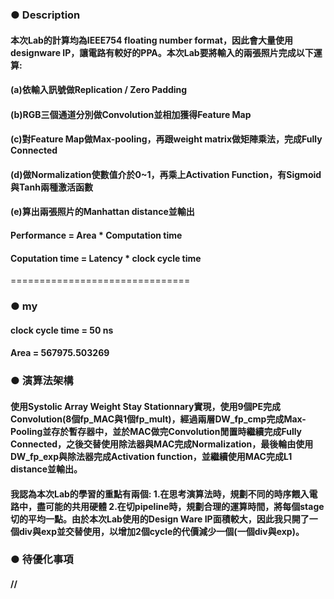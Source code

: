### ● Description  
#### 本次Lab的計算均為IEEE754 floating number format，因此會大量使用designware IP，讓電路有較好的PPA。本次Lab要將輸入的兩張照片完成以下運算:
#### (a)依輸入訊號做Replication / Zero Padding
#### (b)RGB三個通道分別做Convolution並相加獲得Feature Map
#### (c)對Feature Map做Max-pooling，再跟weight matrix做矩陣乘法，完成Fully Connected
#### (d)做Normalization使數值介於0~1，再乘上Activation Function，有Sigmoid與Tanh兩種激活函數
#### (e)算出兩張照片的Manhattan distance並輸出
#### Performance = Area * Computation time
#### Coputation time = Latency * clock cycle time
===============================
### ● my   
#### clock cycle time = 50 ns  
#### Area =  567975.503269
### ● 演算法架構  
#### 使用Systolic Array Weight Stay Stationnary實現，使用9個PE完成Convolution(8個fp_MAC與1個fp_mult)，經過兩層DW_fp_cmp完成Max-Pooling並存於暫存器中，並於MAC做完Convolution閒置時繼續完成Fully Connected，之後交替使用除法器與MAC完成Normalization，最後輪由使用DW_fp_exp與除法器完成Activation function，並繼續使用MAC完成L1 distance並輸出。
#### 我認為本次Lab的學習的重點有兩個: 1.在思考演算法時，規劃不同的時序餵入電路中，盡可能的共用硬體 2.在切pipeline時，規劃合理的運算時間，將每個stage切的平均一點。由於本次Lab使用的Design Ware IP面積較大，因此我只開了一個div與exp並交替使用，以增加2個cycle的代價減少一個(一個div與exp)。
### ● 待優化事項  
#### //
